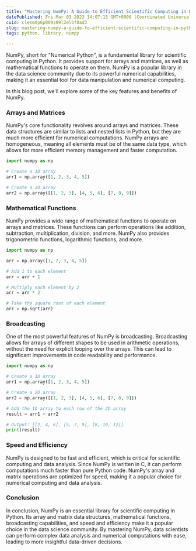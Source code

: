 ```yaml
---
title: "Mastering NumPy: A Guide to Efficient Scientific Computing in Python"
datePublished: Fri Mar 03 2023 14:07:15 GMT+0000 (Coordinated Universal Time)
cuid: clesm0p6p000s09l2elbf8ad3
slug: mastering-numpy-a-guide-to-efficient-scientific-computing-in-python
tags: python, library, numpy

---
```


NumPy, short for "Numerical Python", is a fundamental library for scientific computing in Python. It provides support for arrays and matrices, as well as mathematical functions to operate on them. NumPy is a popular library in the data science community due to its powerful numerical capabilities, making it an essential tool for data manipulation and numerical computing.

In this blog post, we'll explore some of the key features and benefits of NumPy.

### **Arrays and Matrices**

NumPy's core functionality revolves around arrays and matrices. These data structures are similar to lists and nested lists in Python, but they are much more efficient for numerical computations. NumPy arrays are homogeneous, meaning all elements must be of the same data type, which allows for more efficient memory management and faster computation.

```python
import numpy as np

# Create a 1D array
arr1 = np.array([1, 2, 3, 4, 5])

# Create a 2D array
arr2 = np.array([[1, 2, 3], [4, 5, 6], [7, 8, 9]])
```

### **Mathematical Functions**

NumPy provides a wide range of mathematical functions to operate on arrays and matrices. These functions can perform operations like addition, subtraction, multiplication, division, and more. NumPy also provides trigonometric functions, logarithmic functions, and more.

```python
import numpy as np

arr = np.array([1, 2, 3, 4, 5])

# Add 1 to each element
arr = arr + 1

# Multiply each element by 2
arr = arr * 2

# Take the square root of each element
arr = np.sqrt(arr)
```

### **Broadcasting**

One of the most powerful features of NumPy is broadcasting. Broadcasting allows for arrays of different shapes to be used in arithmetic operations, without the need for explicit looping over the arrays. This can lead to significant improvements in code readability and performance.

```python
import numpy as np

# Create a 1D array
arr1 = np.array([1, 2, 3, 4, 5])

# Create a 2D array
arr2 = np.array([[1, 2, 3], [4, 5, 6], [7, 8, 9]])

# Add the 1D array to each row of the 2D array
result = arr1 + arr2

# Output: [[2, 4, 6], [5, 7, 9], [8, 10, 12]]
print(result)
```

### **Speed and Efficiency**

NumPy is designed to be fast and efficient, which is critical for scientific computing and data analysis. Since NumPy is written in C, it can perform computations much faster than pure Python code. NumPy's array and matrix operations are optimized for speed, making it a popular choice for numerical computing and data analysis.

### **Conclusion**

In conclusion, NumPy is an essential library for scientific computing in Python. Its array and matrix data structures, mathematical functions, broadcasting capabilities, and speed and efficiency make it a popular choice in the data science community. By mastering NumPy, data scientists can perform complex data analysis and numerical computations with ease, leading to more insightful data-driven decisions.